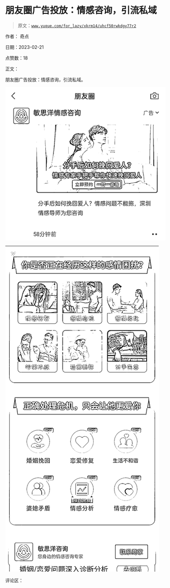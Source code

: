 # 朋友圈广告投放：情感咨询，引流私域

> 原文：[`www.yuque.com/for_lazy/xkrm14/uhcf50rwkdgy77r2`](https://www.yuque.com/for_lazy/xkrm14/uhcf50rwkdgy77r2)

作者： 奇点

日期：2023-02-21

点赞数：18

正文：

朋友圈广告投放：情感咨询，引流私域。

![](img/c9610dbec3c4a659d8f795b5dccc9989.png)

![](img/27a39c8581d36cc21fb7f1f1086628c1.png)

评论区：



